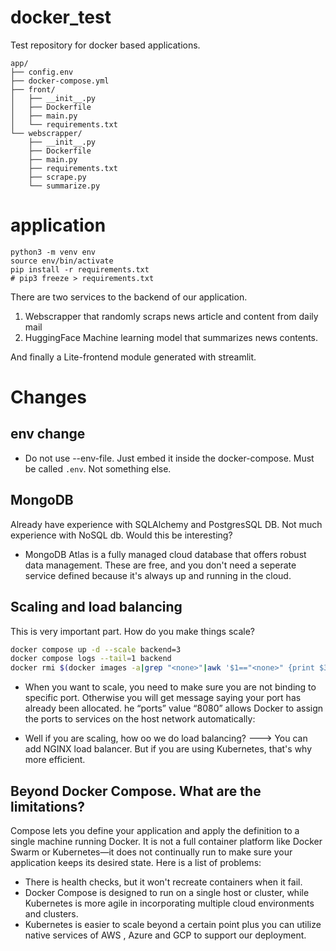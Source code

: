 # docker_test
Test repository for docker based applications.

```
app/
├── config.env
├── docker-compose.yml
├── front/
│   ├── __init__.py
│   ├── Dockerfile
│   ├── main.py
│   └── requirements.txt
└── webscrapper/
    ├── __init__.py
    ├── Dockerfile
    ├── main.py
    ├── requirements.txt
    ├── scrape.py
    └── summarize.py
```
# application

```
python3 -m venv env
source env/bin/activate
pip install -r requirements.txt 
# pip3 freeze > requirements.txt
```

There are two services to the backend of our application.

1. Webscrapper that randomly scraps news article and content from daily mail 
2. HuggingFace Machine learning model that summarizes news contents. 

And finally a Lite-frontend module generated with streamlit. 


# Changes

## env change 
- Do not use --env-file. Just embed it inside the docker-compose. Must be called `.env`. Not something else. 

## MongoDB

Already have experience with SQLAlchemy and PostgresSQL DB. Not much experience with NoSQL db. Would this be interesting?

- MongoDB Atlas is a fully managed cloud database that offers robust data management. These are free, and you don't need a seperate service defined because it's always up and running in the cloud. 

## Scaling and load balancing

This is very important part. How do you make things scale?


```bash
docker compose up -d --scale backend=3
docker compose logs --tail=1 backend
docker rmi $(docker images -a|grep "<none>"|awk '$1=="<none>" {print $3}')
```

- When you want to scale, you need to make sure you are not binding to specific port. Otherwise you will get message saying your port has already been allocated. he “ports” value “8080” allows Docker to assign the ports to services on the host network automatically:

- Well if you are scaling, how oo we do load balancing? ---> You can add NGINX load balancer. But if you are using Kubernetes, that's why more efficient.  



## Beyond Docker Compose. What are the limitations?

Compose lets you define your application and apply the definition to a single machine running Docker.  It is not a full container platform like Docker
Swarm or Kubernetes—it does not continually run to make sure your application
keeps its desired state. Here is a list of problems:

- There is health checks, but it won't recreate containers when it fail.
- Docker Compose is designed to run on a single host or cluster, while Kubernetes is more agile in incorporating multiple cloud environments and clusters.
- Kubernetes is easier to scale beyond a certain point plus you can utilize native services of AWS , Azure and GCP to support our deployment.